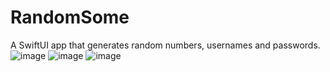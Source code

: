 # RandomSome
A SwiftUI app that generates random numbers, usernames and passwords.</br>
![image](https://user-images.githubusercontent.com/24807183/96444376-76fbfd00-120e-11eb-9416-f40403bc80f8.png) ![image](https://user-images.githubusercontent.com/24807183/96444448-8da25400-120e-11eb-9f9b-43692440dfe0.png)  ![image](https://user-images.githubusercontent.com/24807183/96444519-af034000-120e-11eb-9fa6-0b0b68512bf7.png)



